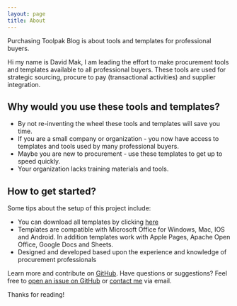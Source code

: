 ```yaml
---
layout: page
title: About
---
```


<p class="message">
  Purchasing Toolpak Blog is about tools and templates for professional buyers.
</p>

Hi my name is David Mak, I am leading the effort to make procurement tools and templates available to all professional buyers. These
tools are used for strategic sourcing, procure to pay (transactional activities) and supplier integration.

## Why would you use these tools and templates?

* By not re-inventing the wheel these tools and templates will save you time.
* If you are a small company or organization - you now have access to templates and tools used by many professional buyers.
* Maybe you are new to procurement - use these templates to get up to speed quickly.
* Your organization lacks training materials and tools.



## How to get started?

Some tips about the setup of this project include:

* You can download all templates by clicking <a href="https://github.com/purchasingtoolpak/purchasingtoolpak/archive/master.zip">here</a>
* Templates are compatible with Microsoft Office for Windows, Mac, IOS and Android. In addition templates work with Apple Pages, Apache Open Office, Google Docs and Sheets.
* Designed and developed based upon the experience and knowledge of procurement professionals

Learn more and contribute on [GitHub](https://github.com/purchasingtoolpak/purchasingtoolpak).
Have questions or suggestions? Feel free to [open an issue on GitHub](https://github.com/purchasingtoolpak/purchasingtoolpak/issues/new) or <a href="http://purchasingtoolpak.com/#contact">contact me</a> via email.

Thanks for reading!
